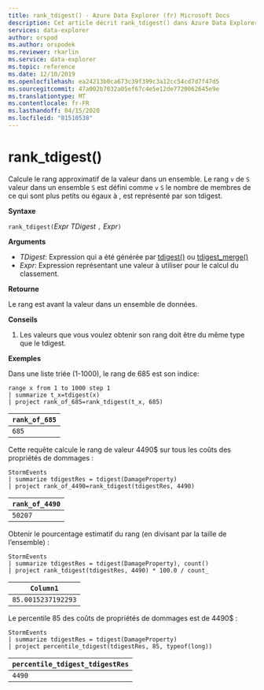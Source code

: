 ```yaml
---
title: rank_tdigest() - Azure Data Explorer (fr) Microsoft Docs
description: Cet article décrit rank_tdigest() dans Azure Data Explorer.
services: data-explorer
author: orspod
ms.author: orspodek
ms.reviewer: rkarlin
ms.service: data-explorer
ms.topic: reference
ms.date: 12/10/2019
ms.openlocfilehash: ea24213b0ca673c39f399c3a12cc54cd7d7f47d5
ms.sourcegitcommit: 47a002b7032a05ef67c4e5e12de7720062645e9e
ms.translationtype: MT
ms.contentlocale: fr-FR
ms.lasthandoff: 04/15/2020
ms.locfileid: "81510538"
---
```

# <a name="rank_tdigest"></a>rank_tdigest()

Calcule le rang approximatif de la valeur dans un ensemble. Le rang `v` de `S` valeur dans un ensemble `S` est défini comme `v` `S` le nombre de membres de ce qui sont plus petits ou égaux à , est représenté par son tdigest.

**Syntaxe**

`rank_tdigest(`*Expr TDigest* `,` *Expr*`)`

**Arguments**

* *TDigest*: Expression qui a été générée par [tdigest()](tdigest-aggfunction.md) ou [tdigest_merge()](tdigest-merge-aggfunction.md)
* *Expr*: Expression représentant une valeur à utiliser pour le calcul du classement.

**Retourne**

Le rang est avant la valeur dans un ensemble de données.

**Conseils**

1) Les valeurs que vous voulez obtenir son rang doit être du même type que le tdigest.

**Exemples**

Dans une liste triée (1-1000), le rang de 685 est son indice:

```kusto
range x from 1 to 1000 step 1
| summarize t_x=tdigest(x)
| project rank_of_685=rank_tdigest(t_x, 685)
```

|`rank_of_685`|
|-------------|
|`685`        |

Cette requête calcule le rang de valeur 4490$ sur tous les coûts des propriétés de dommages :

```kusto
StormEvents
| summarize tdigestRes = tdigest(DamageProperty)
| project rank_of_4490=rank_tdigest(tdigestRes, 4490) 

```

|`rank_of_4490`|
|--------------|
|`50207`       |

Obtenir le pourcentage estimatif du rang (en divisant par la taille de l’ensemble) :

```kusto
StormEvents
| summarize tdigestRes = tdigest(DamageProperty), count()
| project rank_tdigest(tdigestRes, 4490) * 100.0 / count_

```

|`Column1`         |
|------------------|
|`85.0015237192293`|


Le percentile 85 des coûts de propriétés de dommages est de 4490$ :

```kusto
StormEvents
| summarize tdigestRes = tdigest(DamageProperty)
| project percentile_tdigest(tdigestRes, 85, typeof(long))

```

|`percentile_tdigest_tdigestRes`|
|-------------------------------|
|`4490`                         |


